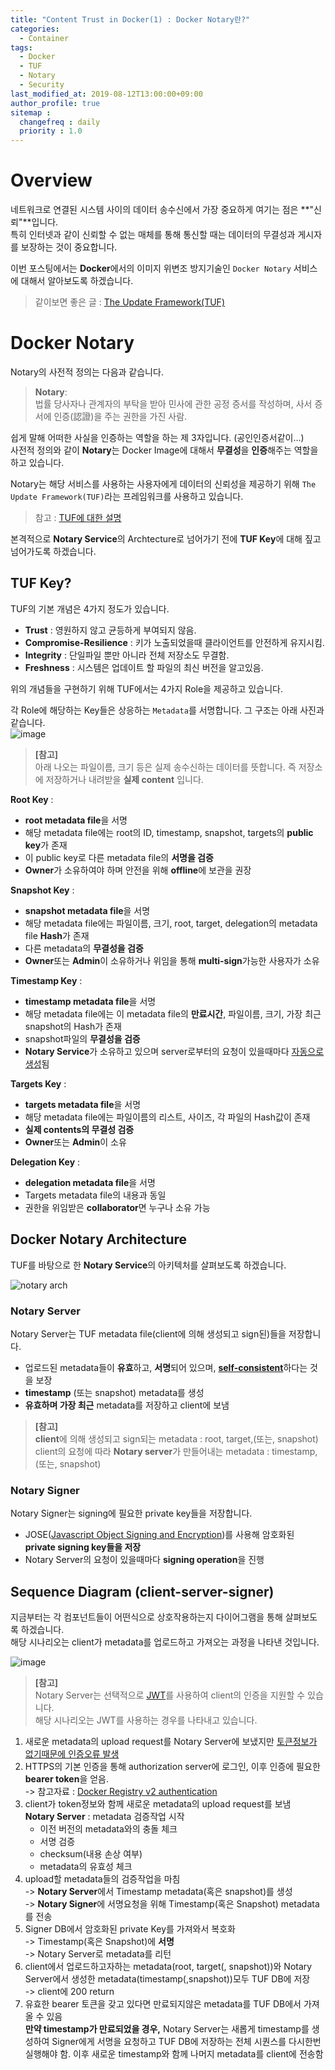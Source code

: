 ```yaml
---
title: "Content Trust in Docker(1) : Docker Notary란?"
categories: 
  - Container
tags:
  - Docker
  - TUF
  - Notary
  - Security
last_modified_at: 2019-08-12T13:00:00+09:00
author_profile: true
sitemap :
  changefreq : daily
  priority : 1.0
---
```


# Overview
네트워크로 연결된 시스템 사이의 데이터 송수신에서 가장 중요하게 여기는 점은 **"신뢰"**입니다.  
특히 인터넷과 같이 신뢰할 수 없는 매체를 통해 통신할 때는 데이터의 무결성과 게시자를 보장하는 것이 중요합니다.  

이번 포스팅에서는 **Docker**에서의 이미지 위변조 방지기술인 `Docker Notary` 서비스에 대해서 알아보도록 하겠습니다.  

>같이보면 좋은 글 : [The Update Framework(TUF)](https://gruuuuu.github.io/security/tuf/)  

# Docker Notary
Notary의 사전적 정의는 다음과 같습니다.  

>**Notary**:  
>법률 당사자나 관계자의 부탁을 받아 민사에 관한 공정 증서를 작성하며, 사서 증서에 인증(認證)을 주는 권한을 가진 사람.   

쉽게 말해 어떠한 사실을 인증하는 역할을 하는 제 3자입니다. (공인인증서같이...)  
사전적 정의와 같이 **Notary**는 Docker Image에 대해서 **무결성**을 **인증**해주는 역할을 하고 있습니다.  

Notary는 해당 서비스를 사용하는 사용자에게 데이터의 신뢰성을 제공하기 위해 `The Update Framework(TUF)`라는 프레임워크를 사용하고 있습니다.  

>참고 : [TUF에 대한 설명](https://gruuuuu.github.io/security/tuf/)

본격적으로 **Notary Service**의 Archtecture로 넘어가기 전에 **TUF Key**에 대해 짚고 넘어가도록 하겠습니다.  

## TUF Key?
TUF의 기본 개념은 4가지 정도가 있습니다.  
- **Trust** : 영원하지 않고 균등하게 부여되지 않음.
- **Compromise-Resilience** : 키가 노출되었을때 클라이언트를 안전하게 유지시킴.
- **Integrity** : 단일파일 뿐만 아니라 전체 저장소도 무결함.
- **Freshness** : 시스템은 업데이트 할 파일의 최신 버전을 알고있음.  

위의 개념들을 구현하기 위해 TUF에서는 4가지 Role을 제공하고 있습니다.  

각 Role에 해당하는 Key들은 상응하는 `Metadata`를 서명합니다. 그 구조는 아래 사진과 같습니다.  
![image](https://user-images.githubusercontent.com/15958325/62846941-83cdb880-bd0e-11e9-83c2-5589c1c4ecef.png)
 

>**[참고]**  
>아래 나오는 파일이름, 크기 등은 실제 송수신하는 데이터를 뜻합니다. 즉 저장소에 저장하거나 내려받을 **실제 content** 입니다.  

**Root Key** :  
- **root metadata file**을 서명
- 해당 metadata file에는 root의 ID, timestamp, snapshot, targets의 **public key**가 존재
- 이 public key로 다른 metadata file의 **서명을 검증**
- **Owner**가 소유하여야 하며 안전을 위해 **offline**에 보관을 권장  

**Snapshot Key** :  
- **snapshot metadata file**을 서명
- 해당 metadata file에는 파일이름, 크기, root, target, delegation의 metadata file **Hash**가 존재
- 다른 metadata의 **무결성을 검증**
- **Owner**또는 **Admin**이 소유하거나 위임을 통해 **multi-sign**가능한 사용자가 소유

**Timestamp Key** :  
- **timestamp metadata file**을 서명
- 해당 metadata file에는 이 metadata file의 **만료시간**, 파일이름, 크기, 가장 최근 snapshot의 Hash가 존재
- snapshot파일의 **무결성을 검증**
- **Notary Service**가 소유하고 있으며 server로부터의 요청이 있을때마다 <U>자동으로 생성</U>됨

**Targets Key** :   
- **targets metadata file**을 서명
- 해당 metadata file에는 파일이름의 리스트, 사이즈, 각 파일의 Hash값이 존재
- **실제 contents의 무결성 검증**
- **Owner**또는 **Admin**이 소유  

**Delegation Key** :   
- **delegation metadata file**을 서명
- Targets metadata file의 내용과 동일
- 권한을 위임받은 **collaborator**면 누구나 소유 가능

## Docker Notary Architecture
TUF를 바탕으로 한 **Notary Service**의 아키텍처를 살펴보도록 하겠습니다.  

![notary arch](https://user-images.githubusercontent.com/15958325/62032133-e493c600-b223-11e9-824f-701a795e3457.png)
    

### Notary Server
Notary Server는 TUF metadata file(client에 의해 생성되고 sign된)들을 저장합니다.   
- 업로드된 metadata들이 **유효**하고, **서명**되어 있으며, [**self-consistent**](https://endic.naver.com/enkrEntry.nhn?sLn=kr&entryId=31f955c54c8f43ee8510f556f54d22a1)하다는 것을 보장
- **timestamp** (또는 snapshot) metadata를 생성
- **유효하며 가장 최근** metadata를 저장하고 client에 보냄

>**[참고]**  
>**client**에 의해 생성되고 sign되는 metadata : root, target,(또는, snapshot)  
>client의 요청에 따라 **Notary server**가 만들어내는 metadata : timestamp, (또는, snapshot)

### Notary Signer
Notary Signer는 signing에 필요한 private key들을 저장합니다.  
- JOSE([Javascript Object Signing and Encryption](https://github.com/dvsekhvalnov/jose2go))를 사용해 암호화된 **private signing key들을 저장**
- Notary Server의 요청이 있을때마다 **signing operation**을 진행

## Sequence Diagram (client-server-signer)
지금부터는 각 컴포넌트들이 어떤식으로 상호작용하는지 다이어그램을 통해 살펴보도록 하겠습니다.  
해당 시나리오는 client가 metadata를 업로드하고 가져오는 과정을 나타낸 것입니다.  

![image](https://user-images.githubusercontent.com/15958325/62846910-554fdd80-bd0e-11e9-9d34-160a83b0b8b9.png)  

>**[참고]**  
>Notary Server는 선택적으로 [JWT](https://jwt.io/)를 사용하여 client의 인증을 지원할 수 있습니다.  
>해당 시나리오는 JWT를 사용하는 경우를 나타내고 있습니다.

1. 새로운 metadata의 upload request를 Notary Server에 보냈지만 <u>토큰정보가 없기때문에 인증오류 발생</u>
2. HTTPS의 기본 인증을 통해 authorization server에 로그인, 이후 인증에 필요한 **bearer token**을 얻음.   
-> 참고자료 : [Docker Registry v2 authentication](https://github.com/docker/distribution/blob/master/docs/spec/auth/token.md)  
3. client가 token정보와 함께 새로운 metadata의 upload request를 보냄  
**Notary Server** : metadata 검증작업 시작
   - 이전 버전의 metadata와의 충돌 체크
   - 서명 검증
   - checksum(내용 손상 여부)
   - metadata의 유효성 체크
4. upload할 metadata들의 검증작업을 마침  
-> **Notary Server**에서 Timestamp metadata(혹은 snapshot)를 생성  
-> **Notary Signer**에 서명요청을 위해 Timestamp(혹은 Snapshot) metadata를 전송  
5. Signer DB에서 암호화된 private Key를 가져와서 복호화  
-> Timestamp(혹은 Snapshot)에 **서명**  
-> Notary Server로 metadata를 리턴
6. client에서 업로드하고자하는 metadata(root, target(, snapshot))와 Notary Server에서 생성한 metadata(timestamp(,snapshot))모두 TUF DB에 저장  
-> client에 200 return  
7. 유효한 bearer 토큰을 갖고 있다면 만료되지않은 metadata를 TUF DB에서 가져올 수 있음  
**만약 timestamp가 만료되었을 경우,** Notary Server는 새롭게 timestamp를 생성하여 Signer에게 서명을 요청하고 TUF DB에 저장하는 전체 시퀀스를 다시한번 실행해야 함. 이후 새로운 timestamp와 함께 나머지 metadata를 client에 전송함

